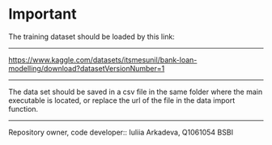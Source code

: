 Important
===============================
The training dataset should be loaded by this link:
***
https://www.kaggle.com/datasets/itsmesunil/bank-loan-modelling/download?datasetVersionNumber=1
***
The data set should be saved in a csv file in the same folder where the main executable is located, or replace the url of the file in the data import function.
***
Repository owner, code developer:: Iuliia Arkadeva, Q1061054 BSBI
